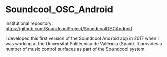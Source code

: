 # Soundcool_OSC_Android

Institutional repository: https://github.com/SoundcoolProject/SoundcoolOSCAndroid

I developed this first version of the Soundcool Android app in 2017 when I was working at the Universitat Politècnica de València (Spain). It provides a number of music control surfaces as part of the Soundcool system.
